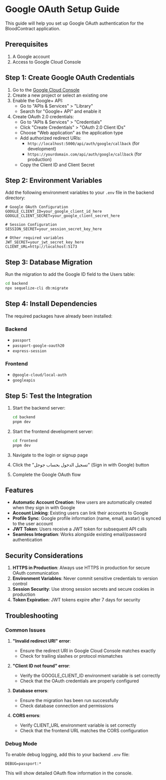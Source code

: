 # Google OAuth Setup Guide

This guide will help you set up Google OAuth authentication for the BloodContract application.

## Prerequisites

1. A Google account
2. Access to Google Cloud Console

## Step 1: Create Google OAuth Credentials

1. Go to the [Google Cloud Console](https://console.cloud.google.com/)
2. Create a new project or select an existing one
3. Enable the Google+ API:
   - Go to "APIs & Services" > "Library"
   - Search for "Google+ API" and enable it
4. Create OAuth 2.0 credentials:
   - Go to "APIs & Services" > "Credentials"
   - Click "Create Credentials" > "OAuth 2.0 Client IDs"
   - Choose "Web application" as the application type
   - Add authorized redirect URIs:
     - `http://localhost:5000/api/auth/google/callback` (for development)
     - `https://yourdomain.com/api/auth/google/callback` (for production)
   - Copy the Client ID and Client Secret

## Step 2: Environment Variables

Add the following environment variables to your `.env` file in the backend directory:

```env
# Google OAuth Configuration
GOOGLE_CLIENT_ID=your_google_client_id_here
GOOGLE_CLIENT_SECRET=your_google_client_secret_here

# Session Configuration
SESSION_SECRET=your_session_secret_key_here

# Other required variables
JWT_SECRET=your_jwt_secret_key_here
CLIENT_URL=http://localhost:5173
```

## Step 3: Database Migration

Run the migration to add the Google ID field to the Users table:

```bash
cd backend
npx sequelize-cli db:migrate
```

## Step 4: Install Dependencies

The required packages have already been installed:

### Backend
- `passport`
- `passport-google-oauth20`
- `express-session`

### Frontend
- `@google-cloud/local-auth`
- `googleapis`

## Step 5: Test the Integration

1. Start the backend server:
   ```bash
   cd backend
   pnpm dev
   ```

2. Start the frontend development server:
   ```bash
   cd frontend
   pnpm dev
   ```

3. Navigate to the login or signup page
4. Click the "تسجيل الدخول بحساب جوجل" (Sign in with Google) button
5. Complete the Google OAuth flow

## Features

- **Automatic Account Creation**: New users are automatically created when they sign in with Google
- **Account Linking**: Existing users can link their accounts to Google
- **Profile Sync**: Google profile information (name, email, avatar) is synced to the user account
- **JWT Token**: Users receive a JWT token for subsequent API calls
- **Seamless Integration**: Works alongside existing email/password authentication

## Security Considerations

1. **HTTPS in Production**: Always use HTTPS in production for secure OAuth communication
2. **Environment Variables**: Never commit sensitive credentials to version control
3. **Session Security**: Use strong session secrets and secure cookies in production
4. **Token Expiration**: JWT tokens expire after 7 days for security

## Troubleshooting

### Common Issues

1. **"Invalid redirect URI" error**:
   - Ensure the redirect URI in Google Cloud Console matches exactly
   - Check for trailing slashes or protocol mismatches

2. **"Client ID not found" error**:
   - Verify the GOOGLE_CLIENT_ID environment variable is set correctly
   - Check that the OAuth credentials are properly configured

3. **Database errors**:
   - Ensure the migration has been run successfully
   - Check database connection and permissions

4. **CORS errors**:
   - Verify CLIENT_URL environment variable is set correctly
   - Check that the frontend URL matches the CORS configuration

### Debug Mode

To enable debug logging, add this to your backend `.env` file:

```env
DEBUG=passport:*
```

This will show detailed OAuth flow information in the console. 